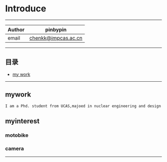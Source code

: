 # Introduce
___
|Author|pinbypin
|---|---
|email|chenkk@impcas.ac.cn
___
## 目录
* [my work](#mywork)
___
## mywork  
	I am a Phd. student from UCAS,majoed in nuclear engineering and design
## myinterest  
### motobike  
### camera  



--------------------------------
[qzone]:https://user.qzone.qq.com/2430836981/infocenter "我的QQ空间"
